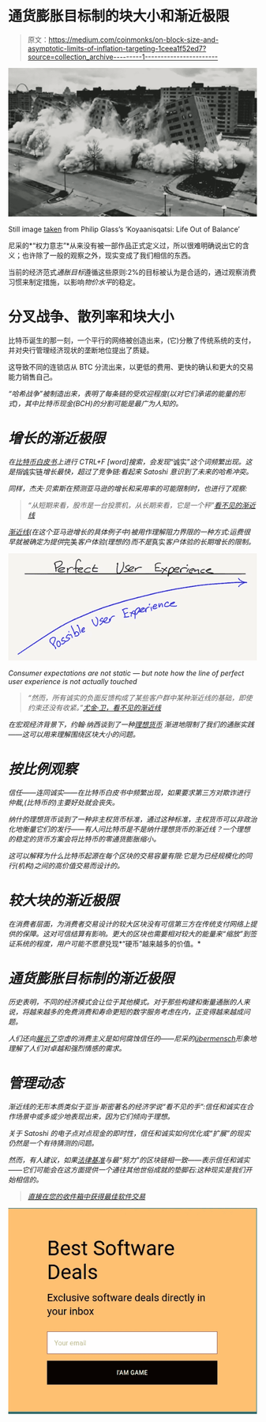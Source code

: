 # 通货膨胀目标制的块大小和渐近极限

> 原文：<https://medium.com/coinmonks/on-block-size-and-asymptotic-limits-of-inflation-targeting-1ceea1f52ed7?source=collection_archive---------1----------------------->

![](img/cc149b56c5c88ecf5cf73ed7cfa47281.png)

Still image [taken](https://www.youtube.com/watch?v=qwPid_NAjoA) from Philip Glass’s ‘Koyaanisqatsi: Life Out of Balance’

尼采的*“权力意志”*从来没有被一部作品正式定义过，所以很难明确说出它的含义；也许除了一般的观察之外，现实变成了我们相信的东西。

当前的经济范式*通胀目标*遵循这些原则:2%的目标被认为是合适的，通过观察消费习惯来制定措施，以影响*物价水平*的稳定。

# 分叉战争、散列率和块大小

比特币诞生的那一刻，一个平行的网络被创造出来，(它)分散了传统系统的支付，并对央行管理经济现状的垄断地位提出了质疑。

这导致不同的连锁店从 BTC 分流出来，以更低的费用、更快的确认和更大的交易能力销售自己。

*“哈希战争”被制造出来，表明了每条链的受欢迎程度(以对它们承诺的能量的形式)，其中比特币现金(BCH)的分割可能是最广为人知的。*

# *增长的渐近极限*

*在[比特币白皮书](https://bitcoin.org/bitcoin.pdf)上进行 CTRL+F [word]搜索，会发现*“诚实”*这个词频繁出现。这是指*诚实链*增长最快，超过了竞争链:看起来 Satoshi 意识到了未来的哈希冲突。*

*同样，杰夫·贝索斯在预测亚马逊的增长和采用率的可能限制时，也进行了观察:*

> *“从短期来看，股市是一台投票机，从长期来看，它是一个秤”[看不见的渐近线](https://www.eugenewei.com/blog/2018/5/21/invisible-asymptotes)*

*[渐近线](https://en.wikipedia.org/wiki/Asymptote)(在这个亚马逊增长的具体例子中)被用作理解阻力界限的一种方式:运费很早就被确定为提供*完美*客户体验(理想的)而不是*真实*客户体验的长期增长的限制。*

*![](img/f84ea48dec18733ed6b76237aa586014.png)*

*Consumer expectations are not static — but note how the line of perfect user experience is not actually touched*

> *“然而，所有诚实的负面反馈构成了某些客户群中某种渐近线的基础，即使约束还没有收紧。”[尤金·卫，看不见的渐近线](https://www.eugenewei.com/blog/2018/5/21/invisible-asymptotes)*

*在宏观经济背景下，约翰·纳西谈到了一种[理想货币](http://personal.psu.edu/gjb6/nash/money.pdf) *渐进地限制了我们的通胀实践*——这可以用来理解围绕区块大小的问题。*

# *按比例观察*

*信任——连同诚实——在比特币白皮书中频繁出现，如果要求第三方对欺诈进行仲裁,(比特币的)主要好处就会丧失。*

*纳什的理想货币谈到了一种非主权货币标准，通过这种标准，主权货币可以非政治化地衡量它们的发行——有人问比特币是不是纳什理想货币的渐近线？一个理想的稳定的货币方案会将比特币的零通货膨胀缩小。*

*这可以解释为什么比特币起源在每个区块的交易容量有限:它是为已经规模化的同行(机构)之间的高价值交易而设计的。*

# *较大块的渐近极限*

*在消费者层面，为消费者交易设计的较大区块没有可信第三方在传统支付网络上提供的保障。这对可信结算有影响。更大的区块也需要相对较大的能量来“缩放”到签证系统的程度，用户可能不愿意*兑现*“硬币”越来越多的价值。*

# *通货膨胀目标制的渐近极限*

*历史表明，不同的经济模式会让位于其他模式。对于那些构建和衡量通胀的人来说，将越来越多的免费消费和寿命更短的数字服务考虑在内，正变得越来越成问题。*

*人们还向[展示了](https://aeon.co/essays/was-francis-fukuyama-the-first-man-to-see-trump-coming)空虚的消费主义是如何腐蚀信任的——尼采的[übermensch](https://en.wikipedia.org/wiki/Übermensch)形象地理解了人们对卓越和强烈情感的需求。*

# *管理动态*

*渐近线的无形本质类似于亚当·斯密著名的经济学说“看不见的手”:信任和诚实在合作场景中或多或少地表现出来，因为它们倾向于理想。*

*关于 Satoshi 的电子点对点现金的即时性，信任和诚实如何优化或“扩展”的现实仍然是一个有待猜测的问题。*

*然而，有人建议，如果[法律基准](/coinmonks/london-calling-will-bitcoin-arbitrage-global-litigation-424cce90352a)与最“努力”的区块链相一致——表示信任和诚实——它们可能会在这方面提供一个通往其他世俗成就的垫脚石:这种现实是我们开始相信的。*

> *[直接在您的收件箱中获得最佳软件交易](https://coincodecap.com/?utm_source=coinmonks)*

*[![](img/7c0b3dfdcbfea594cc0ae7d4f9bf6fcb.png)](https://coincodecap.com/?utm_source=coinmonks)*